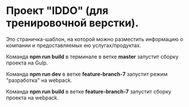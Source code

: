# Проект "IDDO" (для тренировочной верстки). 

Это страничка-шаблон, на которой можно разместить информацию о компании и предоставляемых ею услугах/продуктах.

Команда **npm run build** в терминале в ветке **master** запустит сборку проекта на Gulp.

Команда **npm run dev** в ветке **feature-branch-7** запустит режим "разработка" на webpack.

Команда **npm run build** в ветке **feature-branch-7** запустит сборку проекта на webpack.
